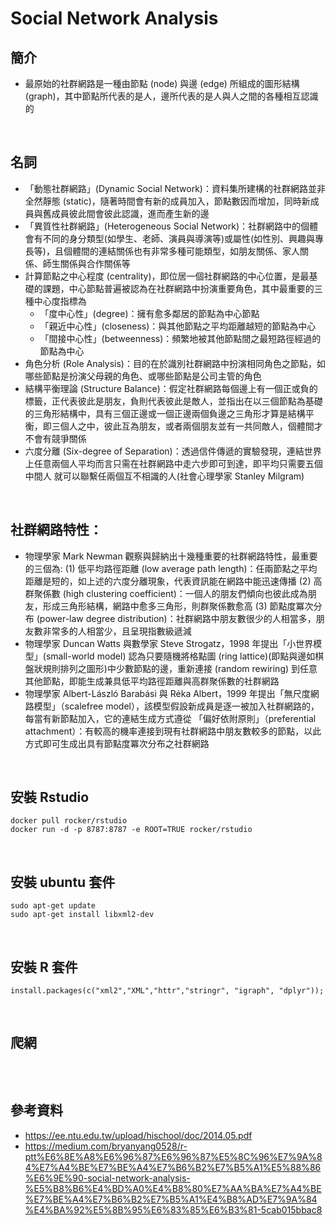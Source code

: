 # Social Network Analysis

## 簡介
* 最原始的社群網路是一種由節點 (node) 與邊 (edge) 所組成的圖形結構 (graph)，其中節點所代表的是人，邊所代表的是人與人之間的各種相互認識的
<br>

## 名詞
* 「動態社群網路」(Dynamic Social Network)：資料集所建構的社群網路並非全然靜態 (static)，隨著時間會有新的成員加入，節點數因而增加，同時新成員與舊成員彼此間會彼此認識，進而產生新的邊
* 「異質性社群網路」(Heterogeneous Social Network)：社群網路中的個體會有不同的身分類型(如學生、老師、演員與導演等)或屬性(如性別、興趣與專長等)，且個體間的連結關係也有非常多種可能類型，如朋友關係、家人關係、師生關係與合作關係等
* 計算節點之中心程度 (centrality)，即位居一個社群網路的中心位置，是最基礎的課題，中心節點普遍被認為在社群網路中扮演重要角色，其中最重要的三種中心度指標為
  * 「度中心性」(degree)：擁有愈多鄰居的節點為中心節點
  * 「親近中心性」(closeness)：與其他節點之平均距離越短的節點為中心
  * 「間接中心性」(betweenness)：頻繁地被其他節點間之最短路徑經過的節點為中心
* 角色分析 (Role Analysis)：目的在於識別社群網路中扮演相同角色之節點，如哪些節點是扮演父母親的角色、或哪些節點是公司主管的角色
* 結構平衡理論 (Structure Balance)：假定社群網路每個邊上有一個正或負的標籤，正代表彼此是朋友，負則代表彼此是敵人，並指出在以三個節點為基礎的三角形結構中，具有三個正邊或一個正邊兩個負邊之三角形才算是結構平衡，即三個人之中，彼此互為朋友，或者兩個朋友並有一共同敵人，個體間才不會有競爭關係
* 六度分離 (Six-degree of Separation)：透過信件傳遞的實驗發現，連結世界上任意兩個人平均而言只需在社群網路中走六步即可到達，即平均只需要五個中間人 就可以聯繫任兩個互不相識的人(社會心理學家 Stanley Milgram)
<br>

## 社群網路特性：
* 物理學家 Mark Newman 觀察與歸納出十幾種重要的社群網路特性，最重要的三個為:
  (1) 低平均路徑距離 (low average path length)：任兩節點之平均距離是短的，如上述的六度分離現象，代表資訊能在網路中能迅速傳播
  (2) 高群聚係數 (high clustering coefficient)：一個人的朋友們傾向也彼此成為朋友，形成三角形結構，網路中愈多三角形，則群聚係數愈高
  (3) 節點度冪次分布 (power-law degree distribution)：社群網路中朋友數很少的人相當多，朋友數非常多的人相當少，且呈現指數級遞減
 * 物理學家 Duncan Watts 與數學家 Steve Strogatz，1998 年提出「小世界模型」(small-world model) 認為只要隨機將格點圖 (ring lattice)(即點與邊如棋盤狀規則排列之圖形)中少數節點的邊，重新連接 (random rewiring) 到任意其他節點，即能生成兼具低平均路徑距離與高群聚係數的社群網路
 * 物理學家 Albert-László Barabási 與 Réka Albert，1999 年提出「無尺度網路模型」（scalefree model），該模型假設新成員是逐一被加入社群網路的，每當有新節點加入，它的連結生成方式遵從
「偏好依附原則」（preferential attachment）：有較高的機率連接到現有社群網路中朋友數較多的節點，以此方式即可生成出具有節點度冪次分布之社群網路
<br>

## 安裝 Rstudio
```
docker pull rocker/rstudio
docker run -d -p 8787:8787 -e ROOT=TRUE rocker/rstudio
```
<br>

## 安裝 ubuntu 套件
```
sudo apt-get update
sudo apt-get install libxml2-dev
```
<br>

## 安裝 R 套件
```
install.packages(c("xml2","XML","httr","stringr", "igraph", "dplyr"));
```
<br>

## 爬網
```
```
<br>

## 參考資料
* https://ee.ntu.edu.tw/upload/hischool/doc/2014.05.pdf
* https://medium.com/bryanyang0528/r-ptt%E6%8E%A8%E6%96%87%E6%96%87%E5%8C%96%E7%9A%84%E7%A4%BE%E7%BE%A4%E7%B6%B2%E7%B5%A1%E5%88%86%E6%9E%90-social-network-analysis-%E5%B8%B6%E4%BD%A0%E4%B8%80%E7%AA%BA%E7%A4%BE%E7%BE%A4%E7%B6%B2%E7%B5%A1%E4%B8%AD%E7%9A%84%E4%BA%92%E5%8B%95%E6%83%85%E6%B3%81-5cab015bbac8
